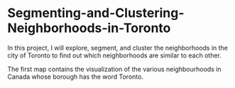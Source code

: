 # Segmenting-and-Clustering-Neighborhoods-in-Toronto
In this project, I will explore, segment, and cluster the neighborhoods in the city of Toronto to find out which neighborhoods are similar to each other.

The first map contains the visualization of the various neighbourhoods in Canada whose borough has the word Toronto.

